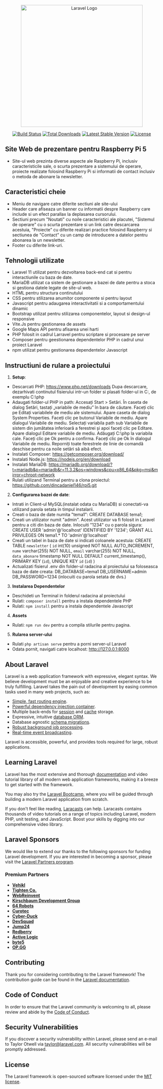 <p align="center"><a href="https://laravel.com" target="_blank"><img src="https://raw.githubusercontent.com/laravel/art/master/logo-lockup/5%20SVG/2%20CMYK/1%20Full%20Color/laravel-logolockup-cmyk-red.svg" width="400" alt="Laravel Logo"></a></p>

<p align="center">
<a href="https://github.com/laravel/framework/actions"><img src="https://github.com/laravel/framework/workflows/tests/badge.svg" alt="Build Status"></a>
<a href="https://packagist.org/packages/laravel/framework"><img src="https://img.shields.io/packagist/dt/laravel/framework" alt="Total Downloads"></a>
<a href="https://packagist.org/packages/laravel/framework"><img src="https://img.shields.io/packagist/v/laravel/framework" alt="Latest Stable Version"></a>
<a href="https://packagist.org/packages/laravel/framework"><img src="https://img.shields.io/packagist/l/laravel/framework" alt="License"></a>
</p>

## Site Web de prezentare pentru Raspberry Pi 5

- Site-ul web prezinta diverse aspecte ale Raspberry Pi, inclusiv caracteristicile sale, o scurta prezentare a sistemului de operare, proiecte realizate folosind Raspberry Pi si informatii de contact inclusiv o metoda de abonare la newsletter.

## Caracteristici cheie
- Meniu de navigare catre diferite sectiuni ale site-ului
- Header care afiseaza un banner cu informatii despre Raspberry care include si un efect parallax la deplasarea cursorului.
- Sectiuni precum "Noutati" cu noile caracteristici ale placutei, "Sistemul de operare" cu o scurta prezentare si un link catre descarcarea acestuia, "Proiecte" cu diferite realizari practice folosind Raspberry si sectiunea de "Contact" cu un camp de introducere a datelor pentru abonarea la un newsletter.
- Footer cu diferite link-uri.

## Tehnologii utilizate
- Laravel 11 utilizat pentru dezvoltarea back-end cat si pentru interactiunile cu baza de date.
- MariaDB utilizat ca sistem de gestionare a bazei de date pentru a stoca si gestiona datele legate de site-ul web.
- HTML pentru structura continutului
- CSS pentru stilizarea anumitor componente si pentru layout
- Javascript pentru adaugarea interactivitatii si a comportamentului dinamic
- Bootstrap utilizat pentru stilizarea componentelor, layout si design-ul responsive
- Vite.Js pentru gestionarea de assets
- Google Maps API pentru afisarea unei harti
- PHP folosit in cadrul Larravel pentru scriptare si procesare pe server
- Composer pentru geestionarea dependentelor PHP in cadrul unui proiect Laravel
- npm utilizat pentru gestionarea dependentelor Javascript 

## Instructiuni de rulare a proiectului

1. **Setup**:
- Descarcati PHP: https://www.php.net/downloads
  Dupa descarcare, dezarhivati continutul fisierului intr-un folder si plasati folder-ul in C:\, de exemplu C:\php
- Adaugati folder-ul PHP in path:
  Accesați Start > Setări.
  În caseta de dialog Setări, tastați „variabile de mediu” în bara de căutare.
  Faceți clic pe Editați variabilele de mediu ale sistemului. Apare caseta de dialog System Properties.
  Faceți clic pe butonul Variabile de mediu. Apare dialogul Variabile de mediu.
  Selectați variabila path sub Variabile de sistem din jumătatea inferioară a ferestrei și apoi faceți clic pe Editare. Apare dialogul Editare variabile de mediu.
  Adăugați C:\php la variabila cale. Faceți clic pe Ok pentru a confirma.
  Faceți clic pe Ok în dialogul Variabile de mediu.
  Reporniți toate ferestrele de linie de comandă deschise pentru ca noile setări să aibă efect. 
- Instalati Composer: https://getcomposer.org/download/
- Instalati Node.js: https://nodejs.org/en/download
- Instalati MariaDB:  https://mariadb.org/download/?t=mariadb&p=mariadb&r=11.3.2&os=windows&cpu=x86_64&pkg=msi&mirror=chroot-network
- Rulati utilizand Terminal pentru a clona proiectul: https://github.com/dincadaniel146/rpi5.git

2. **Configurarea bazei de date**:
- Intrati in Client-ul MySQL(instalat odata cu MariaDB) si conectati-va utilizand parola setata in timpul instalarii.
- Creati o baza de date numita "tema1": 
  CREATE DATABASE tema1;
- Creati un utilizator numit "admin". Acest utilizator va fi folosit in Laravel pentru a citi din baza de date. Inlocuiti "1234" cu o parola sigura:
  CREATE USER 'admin'@'localhost' IDENTIFIED BY '1234';
  GRANT ALL PRIVILEGES ON tema1.* TO 'admin'@'localhost'
- Creati un tabel in baza de date si indicati coloanele acestuia:
  CREATE TABLE `newsletter` (
  `id` int(10) unsigned NOT NULL AUTO_INCREMENT,
  `nume` varchar(255) NOT NULL,
  `email` varchar(255) NOT NULL,
  `data_abonare` timestamp NOT NULL DEFAULT current_timestamp(),
  PRIMARY KEY (`id`),
  UNIQUE KEY `id` (`id`)
)
 - Actualizati fisierul .env din folder-ul radacina al proiectului sa foloseasca baza de date creata:
 DB_DATABASE=tema1 
 DB_USERNAME=admin
 DB_PASSWORD=1234 (inlocuiti cu parola setata de dvs.)
 3. **Instalarea Dependentelor**
 - Deschideti un Terminal in folderul radacina al proiectului
 - Rulati: `composer install` pentru a instala dependentele PHP
 - Rulati: `npm install` pentru a instala dependentele Javascript
 4. **Assets**
 - Rulati: `npm run dev` pentru a compila stilurile pentru pagina.
 5. **Rularea server-ului**
 - Rulati `php artisan serve` pentru a porni server-ul Laravel
 - Odata pornit, navigati catre localhost: http://127.0.0.1:8000
## About Laravel

Laravel is a web application framework with expressive, elegant syntax. We believe development must be an enjoyable and creative experience to be truly fulfilling. Laravel takes the pain out of development by easing common tasks used in many web projects, such as:

- [Simple, fast routing engine](https://laravel.com/docs/routing).
- [Powerful dependency injection container](https://laravel.com/docs/container).
- Multiple back-ends for [session](https://laravel.com/docs/session) and [cache](https://laravel.com/docs/cache) storage.
- Expressive, intuitive [database ORM](https://laravel.com/docs/eloquent).
- Database agnostic [schema migrations](https://laravel.com/docs/migrations).
- [Robust background job processing](https://laravel.com/docs/queues).
- [Real-time event broadcasting](https://laravel.com/docs/broadcasting).

Laravel is accessible, powerful, and provides tools required for large, robust applications.

## Learning Laravel

Laravel has the most extensive and thorough [documentation](https://laravel.com/docs) and video tutorial library of all modern web application frameworks, making it a breeze to get started with the framework.

You may also try the [Laravel Bootcamp](https://bootcamp.laravel.com), where you will be guided through building a modern Laravel application from scratch.

If you don't feel like reading, [Laracasts](https://laracasts.com) can help. Laracasts contains thousands of video tutorials on a range of topics including Laravel, modern PHP, unit testing, and JavaScript. Boost your skills by digging into our comprehensive video library.

## Laravel Sponsors

We would like to extend our thanks to the following sponsors for funding Laravel development. If you are interested in becoming a sponsor, please visit the [Laravel Partners program](https://partners.laravel.com).

### Premium Partners

- **[Vehikl](https://vehikl.com/)**
- **[Tighten Co.](https://tighten.co)**
- **[WebReinvent](https://webreinvent.com/)**
- **[Kirschbaum Development Group](https://kirschbaumdevelopment.com)**
- **[64 Robots](https://64robots.com)**
- **[Curotec](https://www.curotec.com/services/technologies/laravel/)**
- **[Cyber-Duck](https://cyber-duck.co.uk)**
- **[DevSquad](https://devsquad.com/hire-laravel-developers)**
- **[Jump24](https://jump24.co.uk)**
- **[Redberry](https://redberry.international/laravel/)**
- **[Active Logic](https://activelogic.com)**
- **[byte5](https://byte5.de)**
- **[OP.GG](https://op.gg)**

## Contributing

Thank you for considering contributing to the Laravel framework! The contribution guide can be found in the [Laravel documentation](https://laravel.com/docs/contributions).

## Code of Conduct

In order to ensure that the Laravel community is welcoming to all, please review and abide by the [Code of Conduct](https://laravel.com/docs/contributions#code-of-conduct).

## Security Vulnerabilities

If you discover a security vulnerability within Laravel, please send an e-mail to Taylor Otwell via [taylor@laravel.com](mailto:taylor@laravel.com). All security vulnerabilities will be promptly addressed.

## License

The Laravel framework is open-sourced software licensed under the [MIT license](https://opensource.org/licenses/MIT).

